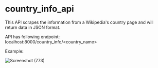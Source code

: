 # country_info_api
This API scrapes the information from a Wikipedia's country page and will return data in JSON format.

API has following endpoint:   
   localhost:8000/country_info/&lt;country_name&gt;
   
   
Example:

 ![Screenshot (773)](https://user-images.githubusercontent.com/75130790/212208847-30897dd7-4a67-45b7-b853-a459fc1eb863.png)


